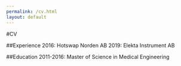 ```yaml
---
permalink: /cv.html
layout: default
---
```

#CV

##Experience
2016: Hotswap Norden AB
2019: Elekta Instrument AB

##Education
2011-2016: Master of Science in Medical Engineering
